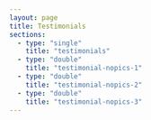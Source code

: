 ```yaml
---
layout: page
title: Testimonials
sections:
  - type: "single"
    title: "testimonials"
  - type: "double"
    title: "testimonial-nopics-1"
  - type: "double"
    title: "testimonial-nopics-2"
  - type: "double"
    title: "testimonial-nopics-3"
---
```

